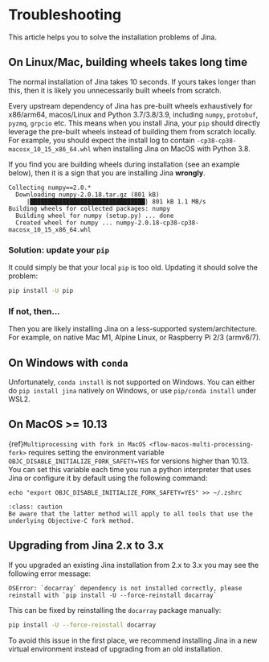 # Troubleshooting

This article helps you to solve the installation problems of Jina.

## On Linux/Mac, building wheels takes long time

The normal installation of Jina takes 10 seconds. If yours takes longer than this, then it is likely you unnecessarily built wheels from scratch. 

Every upstream dependency of Jina has pre-built wheels exhaustively for x86/arm64, macos/Linux and Python 3.7/3.8/3.9, including `numpy`, `protobuf`, `pyzmq`, `grpcio` etc. This means when you install Jina, your `pip` should directly leverage the pre-built wheels instead of building them from scratch locally. For example, you should expect the install log to contain `-cp38-cp38-macosx_10_15_x86_64.whl` when installing Jina on MacOS with Python 3.8.

If you find you are building wheels during installation (see an example below), then it is a sign that you are installing Jina **wrongly**. 

```text
Collecting numpy==2.0.*
  Downloading numpy-2.0.18.tar.gz (801 kB)
     |████████████████████████████████| 801 kB 1.1 MB/s
Building wheels for collected packages: numpy
  Building wheel for numpy (setup.py) ... done
  Created wheel for numpy ... numpy-2.0.18-cp38-cp38-macosx_10_15_x86_64.whl
```

### Solution: update your `pip`

It could simply be that your local `pip` is too old. Updating it should solve the problem:

```bash
pip install -U pip
```

### If not, then...

Then you are likely installing Jina on a less-supported system/architecture. For example, on native Mac M1, Alpine Linux, or Raspberry Pi 2/3 (armv6/7).

## On Windows with `conda`

Unfortunately, `conda install` is not supported on Windows. You can either do `pip install jina` natively on Windows, or use `pip/conda install` under WSL2.

## On MacOS >= 10.13
{ref}`Multiprocessing with fork in MacOS <flow-macos-multi-processing-fork>` requires setting the environment variable 
`OBJC_DISABLE_INITIALIZE_FORK_SAFETY=YES` for versions higher than 10.13.
You can set this variable each time you run a python interpreter that uses Jina or configure it by default using the 
following command:
```shell
echo "export OBJC_DISABLE_INITIALIZE_FORK_SAFETY=YES" >> ~/.zshrc
```

````{admonition} Caution
:class: caution
Be aware that the latter method will apply to all tools that use the underlying Objective-C fork method.
````

## Upgrading from Jina 2.x to 3.x
If you upgraded an existing Jina installation from 2.x to 3.x you may see the following error message:

```text
OSError: `docarray` dependency is not installed correctly, please reinstall with `pip install -U --force-reinstall docarray`
```

This can be fixed by reinstalling the `docarray` package manually:

```bash
pip install -U --force-reinstall docarray
```

To avoid this issue in the first place, we recommend installing Jina in a new virtual environment instead of upgrading from an old installation.
